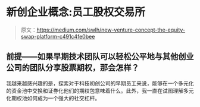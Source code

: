 # 新创企业概念:员工股权交易所

> 原文：<https://medium.com/swlh/new-venture-concept-the-equity-swap-platform-c491c4fe0bee>

## 前提——如果早期技术团队可以轻松公平地与其他创业公司的团队分享股票期权，那会怎样？

我越来越感兴趣的是，探索对于科技初创公司的早期员工来说，能够在一个多元化的资金池中交换和证券化他们的期权包意味着什么。此外，我一直在试图理解多元化期权池如何成为一个强大的社交杠杆。